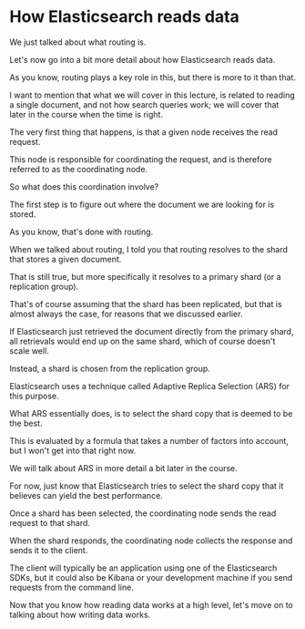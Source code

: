 # How Elasticsearch reads data

We just talked about what routing is.

Let's now go into a bit more detail about how Elasticsearch reads data.

As you know, routing plays a key role in this, but there is more to it than that.

I want to mention that what we will cover in this lecture, is related to reading a single document, and not how search queries work; we will cover that later in the course when the time is right.

The very first thing that happens, is that a given node receives the read request.

This node is responsible for coordinating the request, and is therefore referred to as the coordinating node.

So what does this coordination involve?

The first step is to figure out where the document we are looking for is stored.

As you know, that's done with routing.

When we talked about routing, I told you that routing resolves to the shard that stores a given document.

That is still true, but more specifically it resolves to a primary shard (or a replication group).

That's of course assuming that the shard has been replicated, but that is almost always the case, for reasons that we discussed earlier.

If Elasticsearch just retrieved the document directly from the primary shard, all retrievals would end up on the same shard, which of course doesn't scale well.

Instead, a shard is chosen from the replication group.

Elasticsearch uses a technique called Adaptive Replica Selection (ARS) for this purpose.

What ARS essentially does, is to select the shard copy that is deemed to be the best.

This is evaluated by a formula that takes a number of factors into account, but I won't get into that right now.

We will talk about ARS in more detail a bit later in the course.

For now, just know that Elasticsearch tries to select the shard copy that it believes can yield the best performance.

Once a shard has been selected, the coordinating node sends the read request to that shard.

When the shard responds, the coordinating node collects the response and sends it to the client.

The client will typically be an application using one of the Elasticsearch SDKs, but it could also be Kibana or your development machine if you send requests from the command line.

Now that you know how reading data works at a high level, let's move on to talking about how writing data works.

